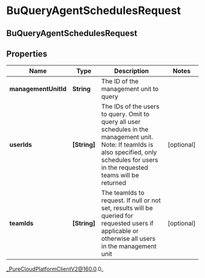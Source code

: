 # BuQueryAgentSchedulesRequest

## BuQueryAgentSchedulesRequest

## Properties

|Name | Type | Description | Notes|
|------------ | ------------- | ------------- | -------------|
| **managementUnitId** | **String** | The ID of the management unit to query | |
| **userIds** | **[String]** | The IDs of the users to query.  Omit to query all user schedules in the management unit. Note: If teamIds is also specified, only schedules for users in the requested teams will be returned | [optional] |
| **teamIds** | **[String]** | The teamIds to request. If null or not set, results will be queried for requested users if applicable or otherwise all users in the management unit | [optional] |



_PureCloudPlatformClientV2@160.0.0_

